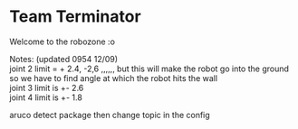 # Team Terminator

Welcome to the robozone :o<br />

Notes: (updated 0954 12/09)<br />
  joint 2 limit = + 2.4, -2,6 ,,,,,, but this will make the robot go into the ground so we have to find angle at which the robot hits the wall<br />
  joint 3 limit is +- 2.6<br />
  joint 4 limit is +- 1.8<br />
  
  
aruco detect package then change topic in the config
